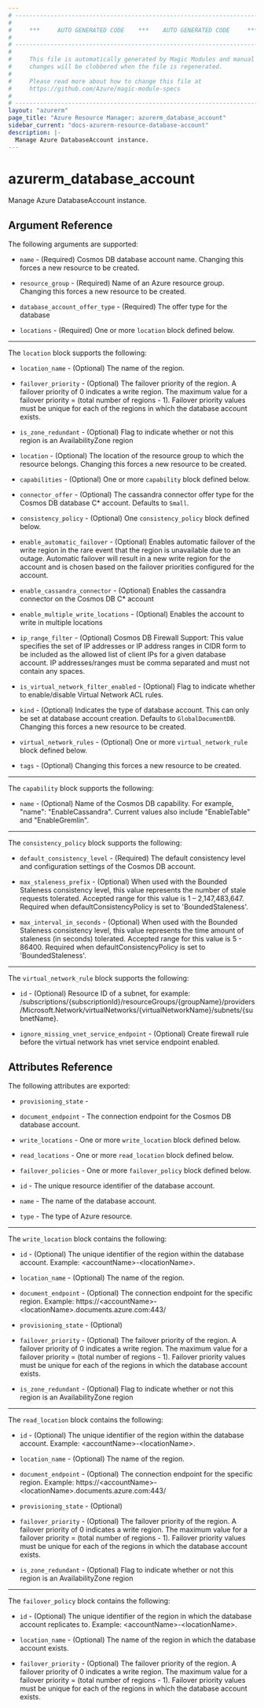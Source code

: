 ```yaml
---
# ----------------------------------------------------------------------------
#
#     ***     AUTO GENERATED CODE    ***    AUTO GENERATED CODE     ***
#
# ----------------------------------------------------------------------------
#
#     This file is automatically generated by Magic Modules and manual
#     changes will be clobbered when the file is regenerated.
#
#     Please read more about how to change this file at
#     https://github.com/Azure/magic-module-specs
#
# ----------------------------------------------------------------------------
layout: "azurerm"
page_title: "Azure Resource Manager: azurerm_database_account"
sidebar_current: "docs-azurerm-resource-database-account"
description: |-
  Manage Azure DatabaseAccount instance.
---
```


# azurerm_database_account

Manage Azure DatabaseAccount instance.


## Argument Reference

The following arguments are supported:

* `name` - (Required) Cosmos DB database account name. Changing this forces a new resource to be created.

* `resource_group` - (Required) Name of an Azure resource group. Changing this forces a new resource to be created.

* `database_account_offer_type` - (Required) The offer type for the database

* `locations` - (Required) One or more `location` block defined below.

---

The `location` block supports the following:

* `location_name` - (Optional) The name of the region.

* `failover_priority` - (Optional) The failover priority of the region. A failover priority of 0 indicates a write region. The maximum value for a failover priority = (total number of regions - 1). Failover priority values must be unique for each of the regions in which the database account exists.

* `is_zone_redundant` - (Optional) Flag to indicate whether or not this region is an AvailabilityZone region

* `location` - (Optional) The location of the resource group to which the resource belongs. Changing this forces a new resource to be created.

* `capabilities` - (Optional) One or more `capability` block defined below.

* `connector_offer` - (Optional) The cassandra connector offer type for the Cosmos DB database C* account. Defaults to `Small`.

* `consistency_policy` - (Optional) One `consistency_policy` block defined below.

* `enable_automatic_failover` - (Optional) Enables automatic failover of the write region in the rare event that the region is unavailable due to an outage. Automatic failover will result in a new write region for the account and is chosen based on the failover priorities configured for the account.

* `enable_cassandra_connector` - (Optional) Enables the cassandra connector on the Cosmos DB C* account

* `enable_multiple_write_locations` - (Optional) Enables the account to write in multiple locations

* `ip_range_filter` - (Optional) Cosmos DB Firewall Support: This value specifies the set of IP addresses or IP address ranges in CIDR form to be included as the allowed list of client IPs for a given database account. IP addresses/ranges must be comma separated and must not contain any spaces.

* `is_virtual_network_filter_enabled` - (Optional) Flag to indicate whether to enable/disable Virtual Network ACL rules.

* `kind` - (Optional) Indicates the type of database account. This can only be set at database account creation. Defaults to `GlobalDocumentDB`. Changing this forces a new resource to be created.

* `virtual_network_rules` - (Optional) One or more `virtual_network_rule` block defined below.

* `tags` - (Optional)  Changing this forces a new resource to be created.

---

The `capability` block supports the following:

* `name` - (Optional) Name of the Cosmos DB capability. For example, "name": "EnableCassandra". Current values also include "EnableTable" and "EnableGremlin".

---

The `consistency_policy` block supports the following:

* `default_consistency_level` - (Required) The default consistency level and configuration settings of the Cosmos DB account.

* `max_staleness_prefix` - (Optional) When used with the Bounded Staleness consistency level, this value represents the number of stale requests tolerated. Accepted range for this value is 1 – 2,147,483,647. Required when defaultConsistencyPolicy is set to 'BoundedStaleness'.

* `max_interval_in_seconds` - (Optional) When used with the Bounded Staleness consistency level, this value represents the time amount of staleness (in seconds) tolerated. Accepted range for this value is 5 - 86400. Required when defaultConsistencyPolicy is set to 'BoundedStaleness'.

---

The `virtual_network_rule` block supports the following:

* `id` - (Optional) Resource ID of a subnet, for example: /subscriptions/{subscriptionId}/resourceGroups/{groupName}/providers/Microsoft.Network/virtualNetworks/{virtualNetworkName}/subnets/{subnetName}.

* `ignore_missing_vnet_service_endpoint` - (Optional) Create firewall rule before the virtual network has vnet service endpoint enabled.

## Attributes Reference

The following attributes are exported:

* `provisioning_state` - 

* `document_endpoint` - The connection endpoint for the Cosmos DB database account.

* `write_locations` - One or more `write_location` block defined below.

* `read_locations` - One or more `read_location` block defined below.

* `failover_policies` - One or more `failover_policy` block defined below.

* `id` - The unique resource identifier of the database account.

* `name` - The name of the database account.

* `type` - The type of Azure resource.


---

The `write_location` block contains the following:

* `id` - (Optional) The unique identifier of the region within the database account. Example: &lt;accountName&gt;-&lt;locationName&gt;.

* `location_name` - (Optional) The name of the region.

* `document_endpoint` - (Optional) The connection endpoint for the specific region. Example: https://&lt;accountName&gt;-&lt;locationName&gt;.documents.azure.com:443/

* `provisioning_state` - (Optional) 

* `failover_priority` - (Optional) The failover priority of the region. A failover priority of 0 indicates a write region. The maximum value for a failover priority = (total number of regions - 1). Failover priority values must be unique for each of the regions in which the database account exists.

* `is_zone_redundant` - (Optional) Flag to indicate whether or not this region is an AvailabilityZone region

---

The `read_location` block contains the following:

* `id` - (Optional) The unique identifier of the region within the database account. Example: &lt;accountName&gt;-&lt;locationName&gt;.

* `location_name` - (Optional) The name of the region.

* `document_endpoint` - (Optional) The connection endpoint for the specific region. Example: https://&lt;accountName&gt;-&lt;locationName&gt;.documents.azure.com:443/

* `provisioning_state` - (Optional) 

* `failover_priority` - (Optional) The failover priority of the region. A failover priority of 0 indicates a write region. The maximum value for a failover priority = (total number of regions - 1). Failover priority values must be unique for each of the regions in which the database account exists.

* `is_zone_redundant` - (Optional) Flag to indicate whether or not this region is an AvailabilityZone region

---

The `failover_policy` block contains the following:

* `id` - (Optional) The unique identifier of the region in which the database account replicates to. Example: &lt;accountName&gt;-&lt;locationName&gt;.

* `location_name` - (Optional) The name of the region in which the database account exists.

* `failover_priority` - (Optional) The failover priority of the region. A failover priority of 0 indicates a write region. The maximum value for a failover priority = (total number of regions - 1). Failover priority values must be unique for each of the regions in which the database account exists.
